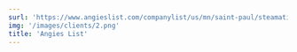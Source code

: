 ```yaml
---
surl: 'https://www.angieslist.com/companylist/us/mn/saint-paul/steamatic-of-the-twin-cities-reviews-109901.htm'
img: '/images/clients/2.png'
title: 'Angies List'
---
```

